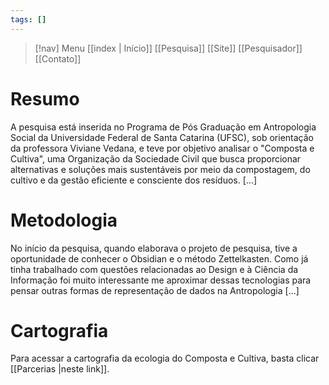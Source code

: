```yaml
---
tags: []
---
```

> [!nav]  Menu
> [[index | Início]]    [[Pesquisa]]    [[Site]]    [[Pesquisador]]    [[Contato]]

# Resumo

A pesquisa está inserida no Programa de Pós Graduação em Antropologia Social da Universidade Federal de Santa Catarina (UFSC), sob orientação da professora Viviane Vedana, e teve por objetivo analisar o "Composta e Cultiva", uma Organização da Sociedade Civil que busca proporcionar alternativas e soluções mais sustentáveis por meio da compostagem, do cultivo e da gestão eficiente e consciente dos resíduos. [...]

# Metodologia

No início da pesquisa, quando elaborava o projeto de pesquisa, tive a oportunidade de conhecer o Obsidian e o método Zettelkasten. Como já tinha trabalhado com questões relacionadas ao Design e à Ciência da Informação foi muito interessante me aproximar dessas tecnologias para pensar outras formas de representação de dados na Antropologia [...]

# Cartografia

Para acessar a cartografia da ecologia do Composta e Cultiva, basta clicar [[Parcerias |neste link]].


